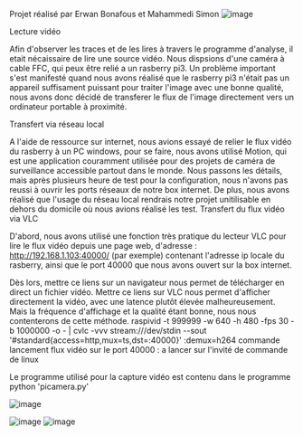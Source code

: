 Projet réalisé par Erwan Bonafous et Mahammedi Simon
![image](https://github.com/DanmakuGecko/Coolbox-project/assets/72706524/29dd84a9-69ae-4cb2-912a-27ea82950be6)


Lecture vidéo

Afin d'observer les traces et de les lires à travers le programme d'analyse, il etait nécaissaire de lire une source vidéo. Nous dispsions d'une caméra à cable FFC, qui peux être relié a un rasberry pi3. 
Un problème important s'est manifesté quand nous avons réalisé que le rasberry pi3 n'était pas un appareil suffisament puissant pour traiter l'image avec une bonne qualité, nous avons donc décidé de transferer le flux de l'image directement vers un ordinateur portable à proximité.

Transfert via réseau local

A l'aide de ressource sur internet, nous avions essayé de relier le flux vidéo du rasberry à un PC windows, pour se faire, nous avons utilisé Motion, qui est une application couramment utilisée pour des projets de caméra de surveillance accessible partout dans le monde. Nous passons les détails, mais après plusieurs heure de test pour la configuration, nous n'avons pas reussi à ouvrir les ports réseaux de notre box internet. De plus, nous avons réalisé que l'usage du réseau local rendrais notre projet unitilisable en dehors du domicile où nous avions réalisé les test.
Transfert du flux vidéo via VLC

D'abord, nous avons utilisé une fonction très pratique du lecteur VLC pour lire le flux vidéo depuis une page web, d'adresse : http://192.168.1.103:40000/ (par exemple) contenant l'adresse ip locale du rasberry, ainsi que le port 40000 que nous avons ouvert  sur la box internet.

Dès lors, mettre ce liens sur un navigateur nous permet de télécharger en direct un fichier vidéo.
Mettre ce liens sur VLC nous permet d'afficher directement la vidéo, avec une latence plutôt élevée malheureusement. Mais la fréquence d'affichage et la qualité étant bonne, nous nous contenterons de cette méthode. 
raspivid -t 999999 -w 640 -h 480 -fps 30 -b 1000000 -o - | cvlc -vvv stream:///dev/stdin --sout '#standard{access=http,mux=ts,dst=:40000}' :demux=h264
commande lancement flux vidéo sur le port 40000 : a lancer sur l'invité de commande de linux

Le programme utilisé pour la capture vidéo est contenu dans le programme python 'picamera.py'


![image](https://github.com/DanmakuGecko/Coolbox-project/assets/72706524/91384130-90cb-4475-8432-1294ed07d8eb)





![image](https://github.com/DanmakuGecko/Coolbox-project/assets/72706524/25e6c595-e89a-40a9-baf9-526e13c4c249)
![image](https://github.com/DanmakuGecko/Coolbox-project/assets/72706524/ab04a3ae-6a80-40e1-a45f-32a3cac1db02)

